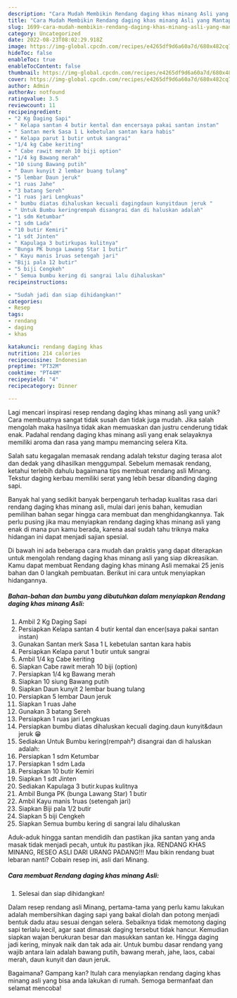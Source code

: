 ```yaml
---
description: "Cara Mudah Membikin Rendang daging khas minang Asli yang Mantap"
title: "Cara Mudah Membikin Rendang daging khas minang Asli yang Mantap"
slug: 1699-cara-mudah-membikin-rendang-daging-khas-minang-asli-yang-mantap
category: Uncategorized
date: 2022-08-23T08:02:29.918Z
image: https://img-global.cpcdn.com/recipes/e4265df9d6a60a7d/680x482cq70/rendang-daging-khas-minang-asli-foto-resep-utama.jpg
hideToc: false
enableToc: true
enableTocContent: false
thumbnail: https://img-global.cpcdn.com/recipes/e4265df9d6a60a7d/680x482cq70/rendang-daging-khas-minang-asli-foto-resep-utama.jpg
cover: https://img-global.cpcdn.com/recipes/e4265df9d6a60a7d/680x482cq70/rendang-daging-khas-minang-asli-foto-resep-utama.jpg
author: Admin
authorAv: notfound
ratingvalue: 3.5
reviewcount: 11
recipeingredient:
- "2 Kg Daging Sapi"
- " Kelapa santan 4 butir kental dan encersaya pakai santan instan"
- " Santan merk Sasa 1 L kebetulan santan kara habis"
- " Kelapa parut 1 butir untuk sangrai"
- "1/4 kg Cabe keriting"
- " Cabe rawit merah 10 biji option"
- "1/4 kg Bawang merah"
- "10 siung Bawang putih"
- " Daun kunyit 2 lembar buang tulang"
- "5 lembar Daun jeruk"
- "1 ruas Jahe"
- "3 batang Sereh"
- "1 ruas jari Lengkuas"
- " bumbu diatas dihaluskan kecuali dagingdaun kunyitdaun jeruk "
- " Untuk Bumbu keringrempah disangrai dan di haluskan adalah"
- "1 sdm Ketumbar"
- "1 sdm Lada"
- "10 butir Kemiri"
- "1 sdt Jinten"
- " Kapulaga 3 butirkupas kulitnya"
- "Bunga PK bunga Lawang Star 1 butir"
- " Kayu manis 1ruas setengah jari"
- "Biji pala 12 butir"
- "5 biji Cengkeh"
- " Semua bumbu kering di sangrai lalu dihaluskan"
recipeinstructions:

- "Sudah jadi dan siap dihidangkan!"
categories:
- Resep
tags:
- rendang
- daging
- khas

katakunci: rendang daging khas 
nutrition: 214 calories
recipecuisine: Indonesian
preptime: "PT32M"
cooktime: "PT44M"
recipeyield: "4"
recipecategory: Dinner

---
```





Lagi mencari inspirasi resep rendang daging khas minang asli yang unik? Cara membuatnya sangat tidak susah dan tidak juga mudah. Jika salah mengolah maka hasilnya tidak akan memuaskan dan justru cenderung tidak enak. Padahal rendang daging khas minang asli yang enak selayaknya memiliki aroma dan rasa yang mampu memancing selera Kita.





Salah satu kegagalan memasak rendang adalah tekstur daging terasa alot dan dedak yang dihasilkan menggumpal. Sebelum memasak rendang, ketahui terlebih dahulu bagaimana tips membuat rendang asli Minang. Tekstur daging kerbau memiliki serat yang lebih besar dibanding daging sapi.

Banyak hal yang sedikit banyak berpengaruh terhadap kualitas rasa dari rendang daging khas minang asli, mulai dari jenis bahan, kemudian pemilihan bahan segar hingga cara membuat dan menghidangkannya. Tak perlu pusing jika mau menyiapkan rendang daging khas minang asli yang enak di mana pun kamu berada, karena asal sudah tahu triknya maka hidangan ini dapat menjadi sajian spesial.






Di bawah ini ada beberapa cara mudah dan praktis yang dapat diterapkan untuk mengolah rendang daging khas minang asli yang siap dikreasikan. Kamu dapat membuat Rendang daging khas minang Asli memakai 25 jenis bahan dan 0 langkah pembuatan. Berikut ini cara untuk menyiapkan hidangannya.

<!--inarticleads1-->

##### Bahan-bahan dan bumbu yang dibutuhkan dalam menyiapkan Rendang daging khas minang Asli:

1. Ambil 2 Kg Daging Sapi
1. Persiapkan  Kelapa santan 4 butir kental dan encer(saya pakai santan instan)
1. Gunakan  Santan merk Sasa 1 L kebetulan santan kara habis
1. Persiapkan  Kelapa parut 1 butir untuk sangrai
1. Ambil 1/4 kg Cabe keriting
1. Siapkan  Cabe rawit merah 10 biji (option)
1. Persiapkan 1/4 kg Bawang merah
1. Siapkan 10 siung Bawang putih
1. Siapkan  Daun kunyit 2 lembar buang tulang
1. Persiapkan 5 lembar Daun jeruk
1. Siapkan 1 ruas Jahe
1. Gunakan 3 batang Sereh
1. Persiapkan 1 ruas jari Lengkuas
1. Persiapkan  bumbu diatas dihaluskan kecuali daging.daun kunyit&amp;daun jeruk 😁
1. Sediakan  Untuk Bumbu kering(rempah²) disangrai dan di haluskan adalah:
1. Persiapkan 1 sdm Ketumbar
1. Persiapkan 1 sdm Lada
1. Persiapkan 10 butir Kemiri
1. Siapkan 1 sdt Jinten
1. Sediakan  Kapulaga 3 butir.kupas kulitnya
1. Ambil Bunga PK (bunga Lawang Star) 1 butir
1. Ambil  Kayu manis 1ruas (setengah jari)
1. Siapkan Biji pala 1/2 butir
1. Siapkan 5 biji Cengkeh
1. Siapkan  Semua bumbu kering di sangrai lalu dihaluskan


Aduk-aduk hingga santan mendidih dan pastikan jika santan yang anda masak tidak menjadi pecah, untuk itu pastikan jika. RENDANG KHAS MINANG, RESEO ASLI DARI URANG PADANG!!! Mau bikin rendang buat lebaran nanti? Cobain resep ini, asli dari Minang. 

<!--inarticleads2-->

##### Cara membuat Rendang daging khas minang Asli:


1. Selesai dan siap dihidangkan!

Dalam resep rendang asli Minang, pertama-tama yang perlu kamu lakukan adalah membersihkan daging sapi yang bakal diolah dan potong menjadi bentuk dadu atau sesuai dengan selera. Sebaiknya tidak memotong daging sapi terlalu kecil, agar saat dimasak daging tersebut tidak hancur. Kemudian siapkan wajan berukuran besar dan masukkan santan ke. Hingga daging jadi kering, minyak naik dan tak ada air. Untuk bumbu dasar rendang yang wajib antara lain adalah bawang putih, bawang merah, jahe, laos, cabai merah, daun kunyit dan daun jeruk. 

Bagaimana? Gampang kan? Itulah cara menyiapkan rendang daging khas minang asli yang bisa anda lakukan di rumah. Semoga bermanfaat dan selamat mencoba!

